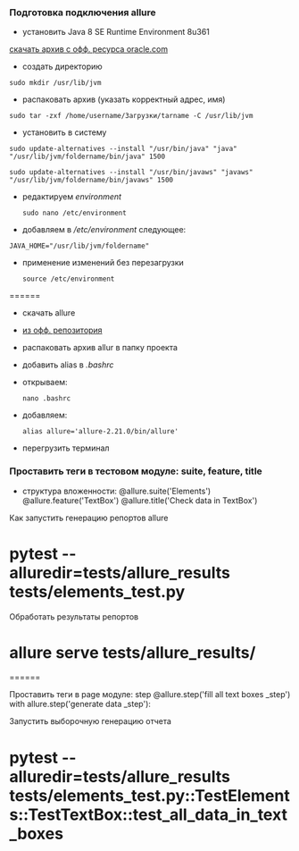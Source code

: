 ### Подготовка подключения allure

- установить Java 8 SE Runtime Environment 8u361

[скачать архив с офф. ресурса oracle.com](https://www.oracle.com/cis/java/technologies/downloads/)

- создать директорию

`sudo mkdir /usr/lib/jvm`

- распаковать архив (указать корректный адрес, имя)

`sudo tar -zxf /home/username/Загрузки/tarname -C /usr/lib/jvm`

- установить в систему

`sudo update-alternatives --install "/usr/bin/java" "java" "/usr/lib/jvm/foldername/bin/java" 1500`

`sudo update-alternatives --install "/usr/bin/javaws" "javaws" "/usr/lib/jvm/foldername/bin/javaws" 1500`

- редактируем _environment_
    
    `sudo nano /etc/environment`

- добавляем в _/etc/environment_ следующее:

`JAVA_HOME="/usr/lib/jvm/foldername"`

- применение изменений без перезагрузки

    `source /etc/environment`
    
======

- cкачать allure 
 
- [из офф. репозитория](https://github.com/allure-framework/allure2/tags)

- распаковать архив allur в папку проекта

- добавить alias в _.bashrc_

- открываем:
    
    `nano .bashrc`

- добавляем:

    `alias allure='allure-2.21.0/bin/allure'`

- перегрузить терминал


### Проставить теги в тестовом модуле: suite, feature, title

- структура вложенности:
@allure.suite('Elements')
    @allure.feature('TextBox')
        @allure.title('Check data in TextBox')


Как запустить генерацию репортов allure
# pytest --alluredir=tests/allure_results tests/elements_test.py

Обработать результаты репортов
# allure serve tests/allure_results/
======

Проставить теги в page модуле: step
@allure.step('fill all text boxes _step')
    with allure.step('generate data _step'):

Запустить выборочную генерацию отчета
# pytest --alluredir=tests/allure_results tests/elements_test.py::TestElements::TestTextBox::test_all_data_in_text_boxes
